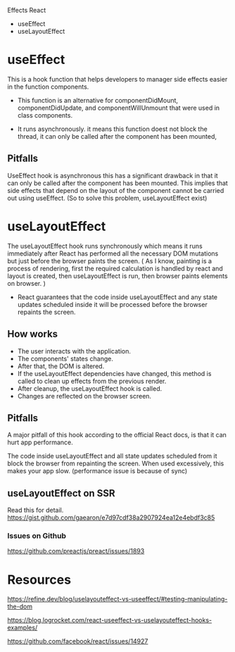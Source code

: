 Effects React
* useEffect
* useLayoutEffect

# useEffect
This is a hook function that helps developers to manager side effects easier in the function components.
- This function is an alternative for componentDidMount, componentDidUpdate, and componentWillUnmount that were used in class components.
* It runs asynchronously. it means this function doest not block the thread, it can only be called after the component has been mounted,

## Pitfalls
UseEffect hook is asynchronous this has a significant drawback in that it can only be called after the component has been mounted. This implies that side effects that depend on the layout of the component cannot be carried out using useEffect. (So to solve this problem, useLayoutEffect exist)

# useLayoutEffect
The useLayoutEffect hook runs synchronously which means it runs immediately after React has performed all the necessary DOM mutations but just before the browser paints the screen.
(
    As I know, painting is a process of rendering, first the required calculation is handled by react and layout is created, then useLayoutEffect is run, then browser paints elements on browser.
)

* React guarantees that the code inside useLayoutEffect and any state updates scheduled inside it will be processed before the browser repaints the screen.

## How works
* The user interacts with the application.
* The components' states change.
* After that, the DOM is altered.
* If the useLayoutEffect dependencies have changed, this method is called to clean up effects from the previous render.
* After cleanup, the useLayoutEffect hook is called.
* Changes are reflected on the browser screen.

## Pitfalls
A major pitfall of this hook according to the official React docs, is that it can hurt app performance. 

The code inside useLayoutEffect and all state updates scheduled from it block the browser from repainting the screen. When used excessively, this makes your app slow. (performance issue is because of sync)

## useLayoutEffect on SSR
Read this for detail.
https://gist.github.com/gaearon/e7d97cdf38a2907924ea12e4ebdf3c85

### Issues on Github
https://github.com/preactjs/preact/issues/1893

# Resources
https://refine.dev/blog/uselayouteffect-vs-useeffect/#testing-manipulating-the-dom

https://blog.logrocket.com/react-useeffect-vs-uselayouteffect-hooks-examples/

https://github.com/facebook/react/issues/14927
